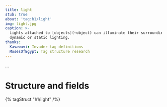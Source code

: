 ```yaml
---
title: light
stub: true
about: 'tag:h1/light'
img: light.jpg
caption: >-
  Lights attached to [objects](~object) can illuminate their surroundings with
  dynamic or static lighting.
thanks:
  Kavawuvi: Invader tag definitions
  MosesOfEgypt: Tag structure research
---
```

...

# Structure and fields

{% tagStruct "h1/light" /%}
